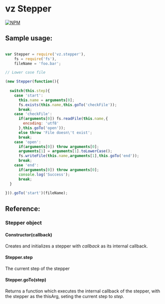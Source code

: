 # vz Stepper

[![NPM](https://nodei.co/npm/vz.stepper.png?downloads=true)](https://nodei.co/npm/vz.stepper/)

## Sample usage:

```javascript

var Stepper = require('vz.stepper'),
    fs = require('fs'),
    fileName = 'foo.bar';

// Lower case file

(new Stepper(function(){
  
  switch(this.step){
    case 'start':
      this.name = arguments[0];
      fs.exists(this.name,this.goTo('checkFile'));
      break;
    case 'checkFile':
      if(arguments[0]) fs.readFile(this.name,{
        encoding: 'utf8'
      },this.goTo('open'));
      else throw 'File doesn\'t exist';
      break;
    case 'open':
      if(arguments[0]) throw arguments[0];
      arguments[1] = arguments[1].toLowerCase();
      fs.writeFile(this.name,arguments[1],this.goTo('end'));
      break;
    case 'end':
      if(arguments[0]) throw arguments[0];
      console.log('Success');
      break;
  }
  
})).goTo('start')(fileName);

```

## Reference:

### Stepper object

#### Constructor(callback)

Creates and initializes a stepper with *callback* as its internal callback.

#### Stepper.step

The current step of the stepper

#### Stepper.goTo(step)

Returns a function which executes the internal callback of the stepper, with the stepper as the thisArg, seting the current step to *step*.
